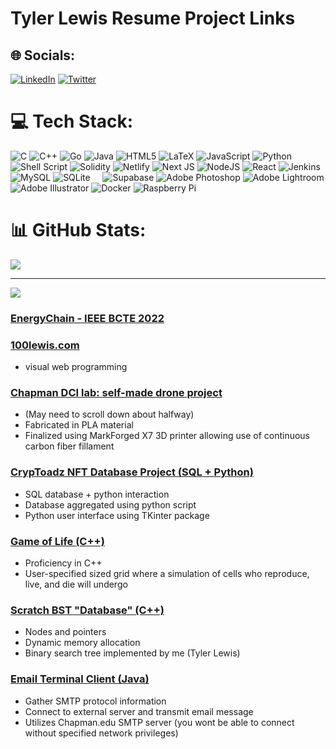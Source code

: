 # Tyler Lewis Resume Project Links

## 🌐 Socials:
[![LinkedIn](https://img.shields.io/badge/LinkedIn-%230077B5.svg?logo=linkedin&logoColor=white)](https://linkedin.com/in/Tylew) [![Twitter](https://img.shields.io/badge/Twitter-%231DA1F2.svg?logo=Twitter&logoColor=white)](https://twitter.com/Fslfree ) 

# 💻 Tech Stack:
![C](https://img.shields.io/badge/c-%2300599C.svg?style=for-the-badge&logo=c&logoColor=white) ![C++](https://img.shields.io/badge/c++-%2300599C.svg?style=for-the-badge&logo=c%2B%2B&logoColor=white) ![Go](https://img.shields.io/badge/go-%2300ADD8.svg?style=for-the-badge&logo=go&logoColor=white) ![Java](https://img.shields.io/badge/java-%23ED8B00.svg?style=for-the-badge&logo=java&logoColor=white) ![HTML5](https://img.shields.io/badge/html5-%23E34F26.svg?style=for-the-badge&logo=html5&logoColor=white) ![LaTeX](https://img.shields.io/badge/latex-%23008080.svg?style=for-the-badge&logo=latex&logoColor=white) ![JavaScript](https://img.shields.io/badge/javascript-%23323330.svg?style=for-the-badge&logo=javascript&logoColor=%23F7DF1E) ![Python](https://img.shields.io/badge/python-3670A0?style=for-the-badge&logo=python&logoColor=ffdd54) ![Shell Script](https://img.shields.io/badge/shell_script-%23121011.svg?style=for-the-badge&logo=gnu-bash&logoColor=white) ![Solidity](https://img.shields.io/badge/Solidity-%23363636.svg?style=for-the-badge&logo=solidity&logoColor=white) ![Netlify](https://img.shields.io/badge/netlify-%23000000.svg?style=for-the-badge&logo=netlify&logoColor=#00C7B7) ![Next JS](https://img.shields.io/badge/Next-black?style=for-the-badge&logo=next.js&logoColor=white) ![NodeJS](https://img.shields.io/badge/node.js-6DA55F?style=for-the-badge&logo=node.js&logoColor=white) ![React](https://img.shields.io/badge/react-%2320232a.svg?style=for-the-badge&logo=react&logoColor=%2361DAFB) ![Jenkins](https://img.shields.io/badge/jenkins-%232C5263.svg?style=for-the-badge&logo=jenkins&logoColor=white) ![MySQL](https://img.shields.io/badge/mysql-%2300f.svg?style=for-the-badge&logo=mysql&logoColor=white) ![SQLite](https://img.shields.io/badge/sqlite-%2307405e.svg?style=for-the-badge&logo=sqlite&logoColor=white)     ![Supabase](https://img.shields.io/badge/Supabase-3ECF8E?style=for-the-badge&logo=supabase&logoColor=white) ![Adobe Photoshop](https://img.shields.io/badge/adobephotoshop-%2331A8FF.svg?style=for-the-badge&logo=adobephotoshop&logoColor=white) ![Adobe Lightroom](https://img.shields.io/badge/Adobe%20Lightroom-31A8FF.svg?style=for-the-badge&logo=Adobe%20Lightroom&logoColor=white) ![Adobe Illustrator](https://img.shields.io/badge/adobeillustrator-%23FF9A00.svg?style=for-the-badge&logo=adobeillustrator&logoColor=white) ![Docker](https://img.shields.io/badge/docker-%230db7ed.svg?style=for-the-badge&logo=docker&logoColor=white) ![Raspberry Pi](https://img.shields.io/badge/-RaspberryPi-C51A4A?style=for-the-badge&logo=Raspberry-Pi)
# 📊 GitHub Stats:
![](https://github-readme-stats.vercel.app/api/top-langs/?username=Tylew&theme=dark&hide_border=false&include_all_commits=false&count_private=false&layout=compact)

---
[![](https://visitcount.itsvg.in/api?id=Tylew&icon=0&color=0)](https://visitcount.itsvg.in)

### [EnergyChain - IEEE BCTE 2022](https://github.com/tylew/EnergyChain)


### [100lewis.com](https://100lewis.com)
* visual web programming

### [Chapman DCI lab: self-made drone project](https://sites.google.com/chapman.edu/the-dci-lab/home/showcase#h.93iq8wiok6qo)
* (May need to scroll down about halfway)
* Fabricated in PLA material
* Finalized using MarkForged X7 3D printer allowing use of continuous carbon fiber fillament 

### [CrypToadz NFT Database Project (SQL + Python)](https://github.com/tylew/CrypToad-Tkinter-)
* SQL database + python interaction 
* Database aggregated using python script
* Python user interface using TKinter package

### [Game of Life (C++)](https://github.com/tylew/gameOfLife) 
* Proficiency in C++
* User-specified sized grid where a simulation of cells who reproduce, live, and die will undergo

### [Scratch BST "Database" (C++)](https://github.com/tylew/cpp_BSTdatabase)
* Nodes and pointers
* Dynamic memory allocation
* Binary search tree implemented by me (Tyler Lewis)

### [Email Terminal Client (Java)](https://github.com/tylew/email)
* Gather SMTP protocol information
* Connect to external server and transmit email message
* Utilizes Chapman.edu SMTP server (you wont be able to connect without specified network privileges)

<!--
### [Basic Hashmap "Database" (Java)](https://github.com/tylew/Java_HashMapDatabase)
* Hash Map
-->
